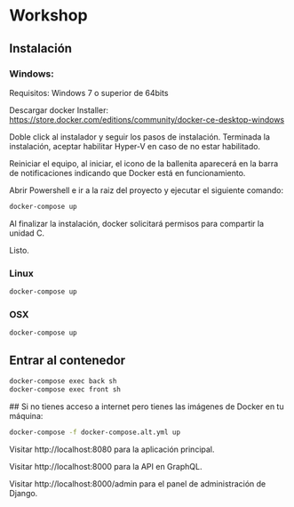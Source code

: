# Workshop

## Instalación

### Windows:

Requisitos: Windows 7 o superior de 64bits

Descargar docker Installer: https://store.docker.com/editions/community/docker-ce-desktop-windows 

Doble click al instalador y seguir los pasos de instalación. Terminada la instalación, aceptar habilitar Hyper-V en caso de no estar habilitado.

Reiniciar el equipo, al iniciar, el icono de la ballenita aparecerá en la barra de notificaciones indicando que Docker está en funcionamiento.

Abrir Powershell e ir a la raiz del proyecto y ejecutar el siguiente comando:

```bash
docker-compose up
```

Al finalizar la instalación, docker solicitará permisos para compartir la unidad C.

Listo.

### Linux

```bash
docker-compose up
```

### OSX

```bash
docker-compose up
```

## Entrar al contenedor

```bash
docker-compose exec back sh
docker-compose exec front sh
```

## Si no tienes acceso a internet pero tienes las imágenes de Docker en tu máquina:

```bash
docker-compose -f docker-compose.alt.yml up
```

Visitar http://localhost:8080 para la aplicación principal.  

Visitar http://localhost:8000 para la API en GraphQL.  

Visitar http://localhost:8000/admin para el panel de administración de Django.


